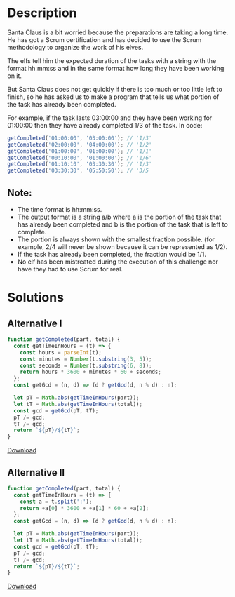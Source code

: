 # Description

Santa Claus is a bit worried because the preparations are taking a long time. He has got a Scrum certification and has decided to use the Scrum methodology to organize the work of his elves.

The elfs tell him the expected duration of the tasks with a string with the format hh:mm:ss and in the same format how long they have been working on it.

But Santa Claus does not get quickly if there is too much or too little left to finish, so he has asked us to make a program that tells us what portion of the task has already been completed.

For example, if the task lasts 03:00:00 and they have been working for 01:00:00 then they have already completed 1/3 of the task. In code:

```js
getCompleted('01:00:00', '03:00:00'); // '1/3'
getCompleted('02:00:00', '04:00:00'); // '1/2'
getCompleted('01:00:00', '01:00:00'); // '1/1'
getCompleted('00:10:00', '01:00:00'); // '1/6'
getCompleted('01:10:10', '03:30:30'); // '1/3'
getCompleted('03:30:30', '05:50:50'); // '3/5
```

## Note:

- The time format is hh:mm:ss.
- The output format is a string a/b where a is the portion of the task that has already been completed and b is the portion of the task that is left to complete.
- The portion is always shown with the smallest fraction possible. (for example, 2/4 will never be shown because it can be represented as 1/2).
- If the task has already been completed, the fraction would be 1/1.
- No elf has been mistreated during the execution of this challenge nor have they had to use Scrum for real.

# Solutions

## Alternative I

```js
function getCompleted(part, total) {
  const getTimeInHours = (t) => {
    const hours = parseInt(t);
    const minutes = Number(t.substring(3, 5));
    const seconds = Number(t.substring(6, 8));
    return hours * 3600 + minutes * 60 + seconds;
  };
  const getGcd = (n, d) => (d ? getGcd(d, n % d) : n);

  let pT = Math.abs(getTimeInHours(part));
  let tT = Math.abs(getTimeInHours(total));
  const gcd = getGcd(pT, tT);
  pT /= gcd;
  tT /= gcd;
  return `${pT}/${tT}`;
}
```

[Download](https://github.com/jpaddeo/tdd-adventjs/2022/challenge11/solution1.js)

## Alternative II

```js
function getCompleted(part, total) {
  const getTimeInHours = (t) => {
    const a = t.split(':');
    return +a[0] * 3600 + +a[1] * 60 + +a[2];
  };
  const getGcd = (n, d) => (d ? getGcd(d, n % d) : n);

  let pT = Math.abs(getTimeInHours(part));
  let tT = Math.abs(getTimeInHours(total));
  const gcd = getGcd(pT, tT);
  pT /= gcd;
  tT /= gcd;
  return `${pT}/${tT}`;
}
```

[Download](https://github.com/jpaddeo/tdd-adventjs/2022/challenge11/solution2.js)
